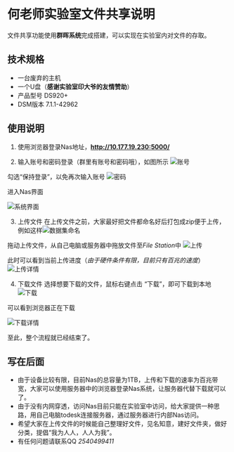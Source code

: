 # 何老师实验室文件共享说明

文件共享功能使用**群晖系统**完成搭建，可以实现在实验室内对文件的存取。

## 技术规格
- 一台废弃的主机
- 一个U盘（**感谢实验室印大爷的友情赞助**）
- 产品型号 DS920+
- DSM版本 7.1.1-42962

## 使用说明
1. 使用浏览器登录Nas地址，**http://10.177.19.230:5000/** 

2. 输入账号和密码登录（群里有账号和密码哦），如图所示
![账号](assets/%E8%B4%A6%E5%8F%B7.png)

勾选“保持登录”，以免再次输入账号
![密码](assets/%E5%AF%86%E7%A0%81.png)

进入Nas界面

![系统界面](assets/%E7%B3%BB%E7%BB%9F%E7%95%8C%E9%9D%A2.png)

3. 上传文件
在上传文件之前，大家最好把文件都命名好后打包成zip便于上传，例如这样![数据集命名](assets/%E6%95%B0%E6%8D%AE%E9%9B%86%E5%91%BD%E5%90%8D.png)

拖动上传文件，从自己电脑或服务器中拖放文件至*File Station*中
![上传](assets/%E4%B8%8A%E4%BC%A0.png)

此时可以看到当前上传进度（*由于硬件条件有限，目前只有百兆的速度*）
![上传详情](assets/%E4%B8%8A%E4%BC%A0%E8%AF%A6%E6%83%85.png)

4. 下载文件
选择想要下载的文件，鼠标右键点击 “下载”，即可下载到本地
![下载](assets/%E4%B8%8B%E8%BD%BD.png)

可以看到浏览器正在下载

![下载详情](assets/%E4%B8%8B%E8%BD%BD%E8%AF%A6%E6%83%85.png)

至此，整个流程就已经结束了。

## 写在后面
- 由于设备比较有限，目前Nas的总容量为1TB，上传和下载的速率为百兆带宽，大家可以使用服务器中的浏览器登录Nas系统，让服务器代替下载就可以了。
- 由于没有内网穿透，访问Nas目前只能在实验室中访问，给大家提供一种思路，用自己电脑todesk连接服务器，通过服务器进行内部Nas访问。
- 希望大家在上传文件的时候能自己整理好文件，见名知意，建好文件夹，做好分类，提倡“我为人人，人人为我”。
- 有任何问题请联系QQ *2540499411*
